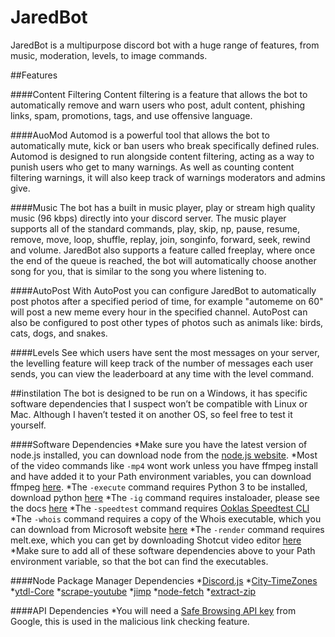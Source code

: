 # JaredBot
 JaredBot is a multipurpose discord bot with a huge range of  features, from music, moderation, levels, to image commands.

##Features

####Content Filtering
Content filtering is a feature that allows the bot to automatically remove and warn users who post, adult content, phishing links, spam, promotions, tags, and use offensive language.

####AuoMod
Automod is a powerful tool that allows the bot to automatically mute, kick or ban users who break specifically defined rules. Automod is designed to run alongside content filtering, acting as a way to punish users who get to many warnings. As well as counting content filtering warnings, it will also keep track of warnings moderators and admins give.

####Music
The bot has a built in music player, play or stream high quality music (96 kbps) directly into your discord server. The music player supports all of the standard commands, play, skip, np, pause, resume, remove, move, loop, shuffle, replay, join, songinfo, forward, seek, rewind and volume.
JaredBot also supports a feature called freeplay, where once the end of the queue is reached, the bot will automatically choose another song for you, that is similar to the song you where listening to.

####AutoPost
With AutoPost you can configure JaredBot to automatically post photos after a specified period of time, for example "automeme on 60" will post a new meme every hour in the specified channel. AutoPost can also be configured to post other types of photos such as animals like: birds, cats, dogs, and snakes.

####Levels
See which users have sent the most messages on your server, the levelling feature will keep track of the number of messages each user sends, you can view the leaderboard at any time with the level command.

##instilation
The bot is designed to be run on a Windows, it has specific software dependencies that I suspect won’t be compatible with Linux or Mac. Although I haven’t tested it on another OS, so feel free to test it yourself.

####Software Dependencies
*Make sure you have the latest version of node.js installed, you can download node from the [node.js website](https://nodejs.org/).
*Most of the video commands like `-mp4` wont work unless you have ffmpeg install and have added it to your Path environment variables, you can download ffmpeg [here]( https://ffmpeg.org/).
*The `-execute` command requires Python 3 to be installed, download python [here]( https://www.python.org/)
*The `-ig` command requires instaloader, please see the docs [here]( https://instaloader.github.io/)
*The `-speedtest` command requires [Ooklas Speedtest CLI]( https://www.speedtest.net/apps/cli)
*The `-whois` command requires a copy of the Whois executable, which you can download from Microsoft website [here]( https://docs.microsoft.com/en-us/sysinternals/downloads/whois)
*The `-render` command requires melt.exe, which you can get by downloading Shotcut video editor [here]( https://shotcut.org/)
*Make sure to add all of these software dependencies above to your Path environment variable, so that the bot can find the executables.

####Node Package Manager Dependencies
*[Discord.js]( https://www.npmjs.com/package/discord.js)
*[City-TimeZones]( https://www.npmjs.com/package/city-timezones)
*[ytdl-Core](https://www.npmjs.com/package/ytdl-core)
*[scrape-youtube](https://www.npmjs.com/package/scrape-youtube)
*[jimp](https://www.npmjs.com/package/jimp)
*[node-fetch](https://www.npmjs.com/package/node-fetch)
*[extract-zip](https://www.npmjs.com/package/extract-zip)

####API Dependencies
*You will need a [Safe Browsing API key](https://developers.google.com/safe-browsing) from Google, this is used in the malicious link checking feature.

